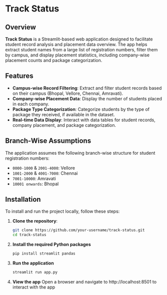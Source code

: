 # Track Status

## Overview
**Track Status** is a Streamlit-based web application designed to facilitate student record analysis and placement data overview. The app helps extract student names from a large list of registration numbers, filter them by campus, and display placement statistics, including company-wise placement counts and package categorization.

## Features
- **Campus-wise Record Filtering**: Extract and filter student records based on their campus (Bhopal, Vellore, Chennai, Amravati).
- **Company-wise Placement Data**: Display the number of students placed in each company.
- **Package Type Categorization**: Categorize students by the type of package they received, if available in the dataset.
- **Real-time Data Display**: Interact with data tables for student records, company placement, and package categorization.

## Branch-Wise Assumptions
The application assumes the following branch-wise structure for student registration numbers:
- `0000-1000` & `2001-4000`: Vellore
- `1001-2000` & `4001-7000`: Chennai
- `7001-10000`: Amravati
- `10001 onwards`: Bhopal

## Installation
To install and run the project locally, follow these steps:

1. **Clone the repository**:
   ```bash
   git clone https://github.com/your-username/track-status.git
   cd track-status

2. **Install the required Python packages**
    ```bash
    pip install streamlit pandas

3. **Run the application**
    ```bash
    streamlit run app.py

4. **View the app**
    Open a browser and navigate to http://localhost:8501 to interact with the app